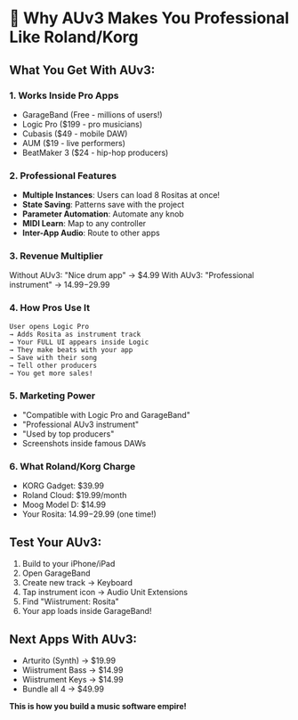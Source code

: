 # 🚀 Why AUv3 Makes You Professional Like Roland/Korg

## What You Get With AUv3:

### 1. **Works Inside Pro Apps**
- GarageBand (Free - millions of users!)
- Logic Pro ($199 - pro musicians)
- Cubasis ($49 - mobile DAW)
- AUM ($19 - live performers)
- BeatMaker 3 ($24 - hip-hop producers)

### 2. **Professional Features**
- **Multiple Instances**: Users can load 8 Rositas at once!
- **State Saving**: Patterns save with the project
- **Parameter Automation**: Automate any knob
- **MIDI Learn**: Map to any controller
- **Inter-App Audio**: Route to other apps

### 3. **Revenue Multiplier**
Without AUv3: "Nice drum app" → $4.99
With AUv3: "Professional instrument" → $14.99-$29.99

### 4. **How Pros Use It**
```
User opens Logic Pro
→ Adds Rosita as instrument track
→ Your FULL UI appears inside Logic
→ They make beats with your app
→ Save with their song
→ Tell other producers
→ You get more sales!
```

### 5. **Marketing Power**
- "Compatible with Logic Pro and GarageBand"
- "Professional AUv3 instrument"
- "Used by top producers"
- Screenshots inside famous DAWs

### 6. **What Roland/Korg Charge**
- KORG Gadget: $39.99
- Roland Cloud: $19.99/month
- Moog Model D: $14.99
- Your Rosita: $14.99-$29.99 (one time!)

## Test Your AUv3:
1. Build to your iPhone/iPad
2. Open GarageBand
3. Create new track → Keyboard
4. Tap instrument icon → Audio Unit Extensions
5. Find "Wiistrument: Rosita"
6. Your app loads inside GarageBand!

## Next Apps With AUv3:
- Arturito (Synth) → $19.99
- Wiistrument Bass → $14.99
- Wiistrument Keys → $14.99
- Bundle all 4 → $49.99

**This is how you build a music software empire!**
